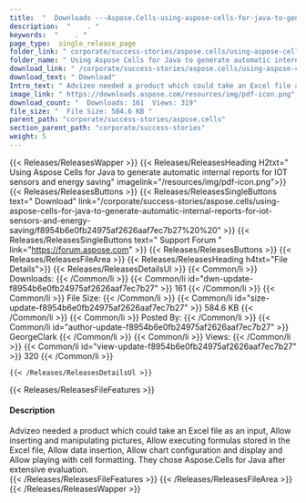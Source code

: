 ```yaml
---
title:  "  Downloads ---Aspose.Cells-using-aspose-cells-for-java-to-generate-automatic-internal-reports-for-iot-sensors-and-energy-saving . " 
description:  "    . " 
keywords:  "    . " 
page_type:  single_release_page
folder_link: " corporate/success-stories/aspose.cells/using-aspose-cells-for-java-to-generate-automatic-internal-reports-for-iot-sensors-and-energy-saving/"
folder_name: " Using Aspose Cells for Java to generate automatic internal reports for IOT sensors and energy saving"
download_link: " /corporate/success-stories/aspose.cells/using-aspose-cells-for-java-to-generate-automatic-internal-reports-for-iot-sensors-and-energy-saving/f8954b6e0fb24975af2626aaf7ec7b27"
download_text: " Download"
Intro_text: " Advizeo needed a product which could take an Excel file as an input, Allow inser..."
image_link: " https://downloads.aspose.com/resources/img/pdf-icon.png"
download_count: "  Downloads: 161  Views: 319"
file_size: "  File Size: 584.6 KB "
parent_path: "corporate/success-stories/aspose.cells"
section_parent_path: "corporate/success-stories"
weight: 5 
---
```


{{< Releases/ReleasesWapper >}}
  {{< Releases/ReleasesHeading H2txt=" Using Aspose Cells for Java to generate automatic internal reports for IOT sensors and energy saving" imagelink="/resources/img/pdf-icon.png">}}
  {{< Releases/ReleasesButtons >}}
    {{< Releases/ReleasesSingleButtons text=" Download" link="/corporate/success-stories/aspose.cells/using-aspose-cells-for-java-to-generate-automatic-internal-reports-for-iot-sensors-and-energy-saving/f8954b6e0fb24975af2626aaf7ec7b27%20%20" >}}
    {{< Releases/ReleasesSingleButtons text=" Support Forum " link="https://forum.aspose.com" >}}
  {{< Releases/ReleasesButtons >}}
  {{< Releases/ReleasesFileArea >}}
    {{< Releases/ReleasesHeading h4txt="File Details">}}
    {{< Releases/ReleasesDetailsUl >}}
            {{< Common/li  >}} Downloads: {{< /Common/li >}} 
      {{< Common/li id="dwn-update-f8954b6e0fb24975af2626aaf7ec7b27" >}} 161 {{< /Common/li >}} 
      {{< Common/li  >}} File Size: {{< /Common/li >}} 
      {{< Common/li id="size-update-f8954b6e0fb24975af2626aaf7ec7b27" >}} 584.6 KB {{< /Common/li >}} 
      {{< Common/li  >}} Posted By: {{< /Common/li >}} 
      {{< Common/li id="author-update-f8954b6e0fb24975af2626aaf7ec7b27" >}} GeorgeClark {{< /Common/li >}} 
      {{< Common/li  >}} Views: {{< /Common/li >}} 
      {{< Common/li id="view-update-f8954b6e0fb24975af2626aaf7ec7b27" >}} 320 {{< /Common/li >}} 

    {{< /Releases/ReleasesDetailsUl >}}

  {{< Releases/ReleasesFileFeatures >}}
      <h4>Description</h4><div class="HTMLDescription">Advizeo needed a product which could take an Excel file as an input, Allow inserting and manipulating pictures, Allow executing formulas stored in the Excel file, Allow data insertion, Allow chart configuration and display and Allow playing with cell formatting. They chose Aspose.Cells for Java after extensive evaluation.</div>
  {{< /Releases/ReleasesFileFeatures >}}
 {{< /Releases/ReleasesFileArea >}}
{{< /Releases/ReleasesWapper >}}



